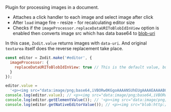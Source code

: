 Plugin for processing images in a document.

-   Attaches a click handler to each image and select image after click
-   After `load` image fire - resize - for recalculating editor size
-   Checks if the `imageProcessor.replaceDataURIToBlobIdInView` option is enabled then converts image src which has data
    base64 to [blob-uri](https://developer.mozilla.org/en-US/docs/Web/API/URL/createObjectURL)

In this case, `Zodit.value` returns images with `data-uri`. And original `textarea` itself does the reverse replacement take place.

```js
const editor = Zodit.make('#editor', {
  imageProcessor: {
    replaceDataURIToBlobIdInView: true // This is the default value, but for examples we set it
  }
});

editor.value =
  '<p><img src="data:image/png;base64,iVBORw0KGgoAAAANSUhEUgAAAAEAAAABCAQAAAC1HAwCAAAAC0lEQVQYV2NgYAAAAAMAAWgmWQ0AAAAASUVORK5CYII="/></p>';
console.log(editor.value); // <p><img src="data:image/png;base64,iVBORw0KGgoAAAANSUhEUgAAAAEAAAABCAQAAAC1HAwCAAAAC0lEQVQYV2NgYAAAAAMAAWgmWQ0AAAAASUVORK5CYII="/></p>
console.log(editor.getElementValue()); // '<p><img src="data:image/png;base64,iVBORw0KGgoAAAANSUhEUgAAAAEAAAABCAQAAAC1HAwCAAAAC0lEQVQYV2NgYAAAAAMAAWgmWQ0AAAAASUVORK5CYII="/></p>'
console.log(editor.getNativeEditorValue()); // <p><img src="blob:http://localhost:2000/03377cf0-6260-4351-82ad-8a8901ea104f"></p>
```
